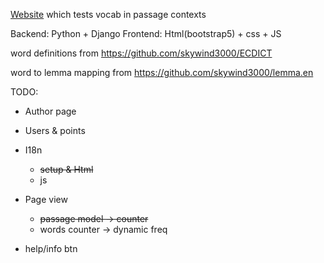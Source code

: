 [Website](https://adenchen27.pythonanywhere.com/index/) which tests vocab in passage contexts

Backend: Python + Django
Frontend: Html(bootstrap5) + css + JS

word definitions from https://github.com/skywind3000/ECDICT

word to lemma mapping from https://github.com/skywind3000/lemma.en


TODO:
- Author page
- Users & points
- I18n
  - ~~setup & Html~~
  - js

- Page view
  - ~~passage model -> counter~~
  - words counter -> dynamic freq
- help/info btn

